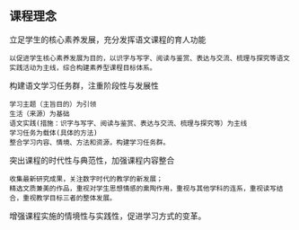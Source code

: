 ## 课程理念
立足学生的核心素养发展，充分发挥语文课程的育人功能
```
以促进学生核心素养发展为目的，以识字与写字、阅读与鉴赏、表达与交流、梳理与探究等语文实践活动为主线，综合构建素养型课程目标体系。
```
构建语文学习任务群，注重阶段性与发展性
```
学习主题（主旨目的）为引领
生活（来源）为基础
语文实践(措施：识字与写字、阅读与鉴赏、表达与交流、梳理与探究等）为主线
学习任务为载体(具体的方法)
整合学习内容、情境、方法和资源，构建学习任务群。
```
突出课程的时代性与典范性，加强课程内容整合
```
收集最新研究成果，关注数字时代的教学的新发展；
精选文质兼美的作品，重视对学生思想情感的熏陶作用，重视与其他学科的连系，重视读写结合，重视教学目标三者的整体发展。
```
增强课程实施的情境性与实践性，促进学习方式的变革。